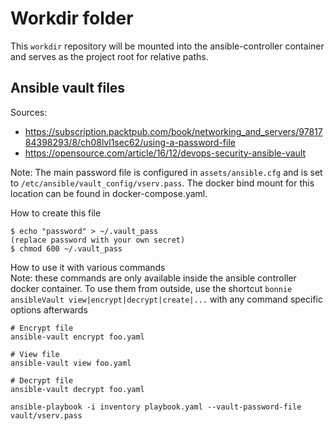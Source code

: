 # Workdir folder

This `workdir` repository will be mounted into the ansible-controller container
and serves as the project root for relative paths.

## Ansible vault files

Sources:

- https://subscription.packtpub.com/book/networking_and_servers/9781784398293/8/ch08lvl1sec62/using-a-password-file
- https://opensource.com/article/16/12/devops-security-ansible-vault

Note: The main password file is configured in `assets/ansible.cfg` and is set to
`/etc/ansible/vault_config/vserv.pass`. The docker bind mount for this location can be found in docker-compose.yaml.

How to create this file

```
$ echo "password" > ~/.vault_pass
(replace password with your own secret)
$ chmod 600 ~/.vault_pass
```

How to use it with various commands  
Note: these commands are only available inside the ansible controller docker container.
To use them from outside, use the shortcut `bonnie ansibleVault view|encrypt|decrypt|create|...`
with any command specific options afterwards

```
# Encrypt file
ansible-vault encrypt foo.yaml

# View file
ansible-vault view foo.yaml

# Decrypt file
ansible-vault decrypt foo.yaml

ansible-playbook -i inventory playbook.yaml --vault-password-file vault/vserv.pass
```

